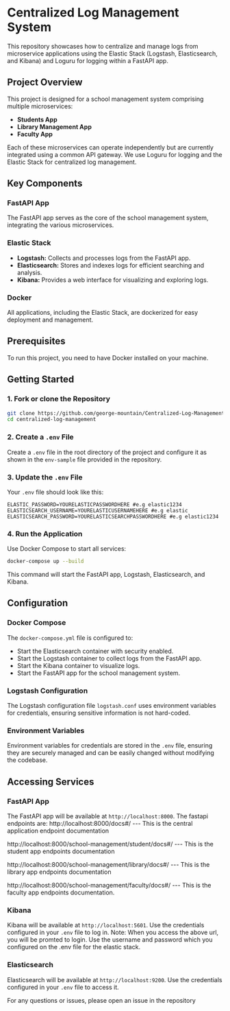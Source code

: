 
# Centralized Log Management System

This repository showcases how to centralize and manage logs from microservice applications using the Elastic Stack (Logstash, Elasticsearch, and Kibana) and Loguru for logging within a FastAPI app.

## Project Overview

This project is designed for a school management system comprising multiple microservices:

- **Students App**
- **Library Management App**
- **Faculty App**

Each of these microservices can operate independently but are currently integrated using a common API gateway. We use Loguru for logging and the Elastic Stack for centralized log management.

## Key Components

### FastAPI App
The FastAPI app serves as the core of the school management system, integrating the various microservices.

### Elastic Stack
- **Logstash:** Collects and processes logs from the FastAPI app.
- **Elasticsearch:** Stores and indexes logs for efficient searching and analysis.
- **Kibana:** Provides a web interface for visualizing and exploring logs.

### Docker
All applications, including the Elastic Stack, are dockerized for easy deployment and management.

## Prerequisites

To run this project, you need to have Docker installed on your machine.

## Getting Started

### 1. Fork or clone the Repository

```sh
git clone https://github.com/george-mountain/Centralized-Log-Management.git
cd centralized-log-management
```

### 2. Create a `.env` File

Create a `.env` file in the root directory of the project and configure it as shown in the `env-sample` file provided in the repository.

### 3. Update the `.env` File

Your `.env` file should look like this:

```env
ELASTIC_PASSWORD=YOURELASTICPASSWORDHERE #e.g elastic1234
ELASTICSEARCH_USERNAME=YOURELASTICUSERNAMEHERE #e.g elastic
ELASTICSEARCH_PASSWORD=YOURELASTICSEARCHPASSWORDHERE #e.g elastic1234
```

### 4. Run the Application

Use Docker Compose to start all services:

```sh
docker-compose up --build 
```

This command will start the FastAPI app, Logstash, Elasticsearch, and Kibana.

## Configuration

### Docker Compose

The `docker-compose.yml` file is configured to:

- Start the Elasticsearch container with security enabled.
- Start the Logstash container to collect logs from the FastAPI app.
- Start the Kibana container to visualize logs.
- Start the FastAPI app for the school management system.

### Logstash Configuration

The Logstash configuration file `logstash.conf` uses environment variables for credentials, ensuring sensitive information is not hard-coded.

### Environment Variables

Environment variables for credentials are stored in the `.env` file, ensuring they are securely managed and can be easily changed without modifying the codebase.

## Accessing Services

### FastAPI App
The FastAPI app will be available at `http://localhost:8000`.
The fastapi endpoints are:
http://localhost:8000/docs#/ --- This is the central application endpoint documentation

http://localhost:8000/school-management/student/docs#/  --- This is the student app endpoints documentation

http://localhost:8000/school-management/library/docs#/  --- This is the library app endpoints documentation

http://localhost:8000/school-management/faculty/docs#/  --- This is the faculty app endpoints documentation.


### Kibana
Kibana will be available at `http://localhost:5601`. Use the credentials configured in your `.env` file to log in.
Note: When you access the above url, you will be promted to login. Use the username and password which you configured
on the .env file for the elastic stack.

### Elasticsearch
Elasticsearch will be available at `http://localhost:9200`. Use the credentials configured in your `.env` file to access it.


For any questions or issues, please open an issue in the repository

